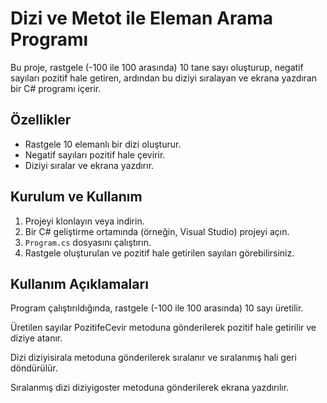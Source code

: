 # Dizi ve Metot ile Eleman Arama Programı 
Bu proje, rastgele (-100 ile 100 arasında) 10 tane sayı oluşturup, negatif sayıları pozitif hale getiren,
ardından bu diziyi sıralayan ve ekrana yazdıran bir C# programı içerir. 

## Özellikler 
- Rastgele 10 elemanlı bir dizi oluşturur.
- Negatif sayıları pozitif hale çevirir.
- Diziyi sıralar ve ekrana yazdırır.

 ## Kurulum ve Kullanım 
1. Projeyi klonlayın veya indirin. 
2. Bir C# geliştirme ortamında (örneğin, Visual Studio) projeyi açın.
3. `Program.cs` dosyasını çalıştırın.
4. Rastgele oluşturulan ve pozitif hale getirilen sayıları görebilirsiniz.

## Kullanım Açıklamaları
Program çalıştırıldığında, rastgele (-100 ile 100 arasında) 10 sayı üretilir.

Üretilen sayılar PozitifeCevir metoduna gönderilerek pozitif hale getirilir ve diziye atanır.

Dizi diziyisirala metoduna gönderilerek sıralanır ve sıralanmış hali geri döndürülür.

Sıralanmış dizi diziyigoster metoduna gönderilerek ekrana yazdırılır.
